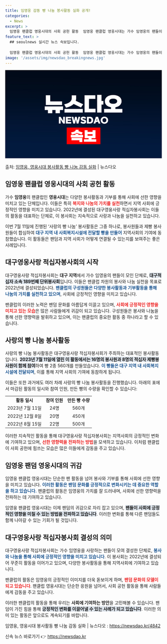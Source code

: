 ```yaml
---
title: 임영웅 감동 빵 나눔 봉사활동 실화 공개!
categories:
  - News
excerpt: >
  임영웅 팬클럽 영웅시대의 사회 공헌 활동  임영웅 팬클럽 영웅시대는 가수 임영웅의 팬들이 모여 다양한 봉사활…
feature_text: >
  ## seoulnews 실시간 뉴스 속보입니다.

  임영웅 팬클럽 영웅시대의 사회 공헌 활동  임영웅 팬클럽 영웅시대는 가수 임영웅의 팬들이 모여 다양한 봉사활…
image: '/assets/img/newsdao_breakingnews.jpg'
---
```


![뉴스다오 속보](/assets/img/newsdao_breakingnews.jpg)

<p>출처: <a href="https://newsdao.kr/4842" rel="dofollow">임영웅, 영웅시대 봉사활동 빵 나눔 감동 실화</a> | 뉴스다오</p>

<h2>임영웅 팬클럽 영웅시대의 사회 공헌 활동</h2>

<p data-ke-size="size16">가수 <b>임영웅</b>의 팬클럽인 <b>영웅시대</b>는 다양한 봉사활동과 기부를 통해 사회에 선한 영향을 미치고 있는 단체입니다. 이들은 특히 <b><span style="color: #ee2323;">복지와 나눔의 가치를 실천</span></b>하면서 지역 사회에 긍정적인 영향을 미치고 있습니다. 2022년에 결성된 대구영웅사랑 적십자봉사회는 이들의 활동을 대표하는 단체로, 이 봉사회는 지속적으로 사랑과 나눔을 실천하고 있습니다. </p>

<p data-ke-size="size16">이번 7월 11일에 진행된 ‘사랑의 빵 나눔’ 봉사활동은 그중 하나로, 봉사원들과 제빵 봉사원들이 합심하여 <b><span style="color: #1a5490;">대구 지역 내 사회복지시설에 전달할 빵을 만들어</span></b> 지역사회의 기여에 동참했습니다. 이 활동들은 팬덤과 지역 사회가 어떻게 연결될 수 있는지를 보여주는 좋은 사례입니다.</p>

<h2 data-ke-size="size26">대구영웅사랑 적십자봉사회의 시작</h2>

<p data-ke-size="size16">대구영웅사랑 적십자봉사회는 <b>대구 지역</b>에서 가수 임영웅의 팬들이 모인 단체로, <b><span style="background-color: #21538527;">대구적십자 소속 189번째 단위봉사회</span></b>입니다. 이들은 팬클럽 차원의 봉사와 나눔 실천을 목표로 2022년에 결성되었습니다. <b><span style="color: #1a5490;">팬클럽의 구성원들은 다양한 봉사활동과 기부활동을 통해 나눔의 가치를 실천하고 있으며</span></b>, 사회에 긍정적인 영향을 미치고 있습니다.</p>

<p data-ke-size="size16">팬클럽의 이러한 노력은 팬덤 문화를 아름답게 이끌고 있으며, <b><span style="color: #ee2323;">사회에 긍정적인 영향을 미치고 있는 모습</span></b>은 많은 사람들에게 귀감이 되고 있습니다. 구성원들은 봉사와 나눔을 통해 선한 영향력을 발휘하고 있으며, 이는 팬클럽의 중요한 활동 중 하나라고 할 수 있습니다.</p>

<h2 data-ke-size="size26">사랑의 빵 나눔 봉사활동</h2>

<p data-ke-size="size16">사랑의 빵 나눔 봉사활동은 대구영웅사랑 적십자봉사회가 주최하는 대표적인 봉사활동입니다. <b><span style="background-color: #21538527;">2023년 7월 11일에 열린 이 활동에서는 16명의 봉사원과 8명의 적십자 제빵봉사원이 함께 참여</span></b>하여 빵 2종 560개를 만들었습니다. <b><span style="color: #1a5490;">이 빵들은 대구 지역 내 사회복지시설에 전달되며</span></b>, 이를 통해 지역 사회의 기여에 동참하게 됩니다.</p>

<p data-ke-size="size16">이들은 또한 과거에도 여러 차례 사랑의 빵 나눔 봉사활동을 진행했습니다. 아래의 표에서 마감된 활동의 일시와 참여 인원, 만든 빵의 수량을 확인할 수 있습니다:</p>

<table style="width: 100%; border-collapse: collapse;">
    <tr>
        <td style="text-align: center; height: 17px;"><b>활동 일시</b></td>
        <td style="text-align: center; height: 17px;"><b>참여 인원</b></td>
        <td style="text-align: center; height: 17px;"><b>만든 빵 수량</b></td>
    </tr>
    <tr>
        <td style="text-align: center; height: 17px;">2023년 7월 11일</td>
        <td style="text-align: center; height: 17px;">24명</td>
        <td style="text-align: center; height: 17px;">560개</td>
    </tr>
    <tr>
        <td style="text-align: center; height: 17px;">2022년 12월 8일</td>
        <td style="text-align: center; height: 17px;">20명</td>
        <td style="text-align: center; height: 17px;">450개</td>
    </tr>
    <tr>
        <td style="text-align: center; height: 17px;">2022년 8월 15일</td>
        <td style="text-align: center; height: 17px;">22명</td>
        <td style="text-align: center; height: 17px;">500개</td>
    </tr>
</table>

<p data-ke-size="size16">이러한 지속적인 활동을 통해 대구영웅사랑 적십자봉사회는 지역사회의 긍정적인 변화에 기여하고 있으며, <b><span style="color: #ee2323;">선한 영향력을 전파하는 방법</span></b>을 모색하고 있습니다. 이처럼 팬클럽이 사회 공헌에 힘쓰는 모습은 많은 이들에게 감동을 주고 있습니다.</p>

<h2 data-ke-size="size26">임영웅 팬덤 영웅시대의 귀감</h2>

<p data-ke-size="size16">임영웅 팬클럽 영웅시대는 단순한 팬 활동을 넘어 봉사와 기부를 통해 사회에 선한 영향을 미치고 있습니다. <b><span style="color: #1a5490;">이러한 활동은 팬덤 문화를 긍정적으로 변화시키는 데 중요한 역할을 하고 있습니다.</span></b> 팬클럽의 활동은 임영웅의 가치를 잘 드러내며, 사회에 선한 영향력을 전파하는 데 기여하고 있습니다.</p>

<p data-ke-size="size16">임영웅 팬클럽 영웅시대는 이제 팬덤의 귀감으로 자리 잡고 있으며, <b><span style="background-color: #21538527;">팬들이 사회에 긍정적인 영향을 미칠 수 있는 방법을 전파하고 있습니다</span></b>. 이러한 변화를 통해 다른 팬덤들도 함께 나아갈 수 있는 기회가 될 것입니다.</p>

<h2 data-ke-size="size26">대구영웅사랑 적십자봉사회 결성의 의미</h2>

<p data-ke-size="size16">대구영웅사랑 적십자봉사회는 가수 임영웅을 사랑하는 팬들이 모여 결성한 단체로, <b><span style="color: #1a5490;">봉사와 나눔을 통해 사회에 긍정적인 영향을 미치고 있습니다</span></b>. 이 봉사회는 2022년에 결성되어 꾸준히 활동을 이어가고 있으며, 다양한 봉사활동을 통해 지역사회에 기여하고 있습니다.</p>

<p data-ke-size="size16">팬클럽의 활동은 임영웅의 긍정적인 이미지를 더욱 돋보이게 하며, <b><span style="color: #ee2323;">팬덤 문화의 모델이 되고 있습니다</span></b>. 팬클럽 영웅시대는 단순한 응원을 넘어서, 사회 공헌 활동을 통해 사람들에게 감동을 주고 있습니다.</p>

<p data-ke-size="size16">이러한 팬클럽의 활동을 통해 우리는 <b>사회에 기여하는 방안</b>을 고민해볼 수 있습니다. 팬덤이 가진 힘을 통해 <b><span style="background-color: #21538527;">긍정적인 변화를 이끌어낼 수 있는 사례가 되고 있습니다</span></b>. 이러한 의미 있는 활동은 앞으로도 계속되기를 바랍니다.</p>

<p data-ke-size="size16">임영웅, 영웅시대 봉사활동 빵 나눔 감동 실화 | 뉴스다오  : <a href="https://newsdao.kr/4842">https://newsdao.kr/4842</a></p> 

신속 뉴스 바로가기 👉 <a href="https://newsdao.kr" rel="dofollow">https://newsdao.kr</a>


